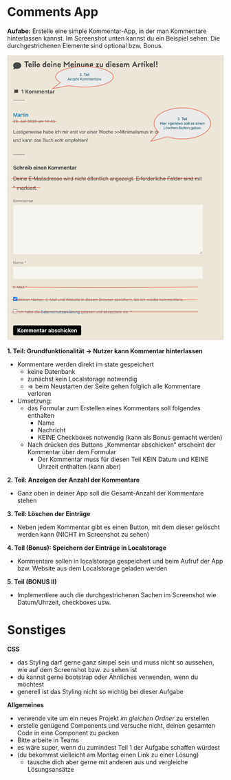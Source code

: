 # Comments App

**Aufabe:**
Erstelle eine simple Kommentar-App, in der man Kommentare hinterlassen kannst. Im Screenshot unten kannst du ein Beispiel sehen. Die durchgestrichenen Elemente sind optional bzw. Bonus.

![screenshot](Kommentar-App.png)

**1. Teil: Grundfunktionalität -> Nutzer kann Kommentar hinterlassen**
* Kommentare werden direkt im state gespeichert
    * keine Datenbank
    * zunächst kein Localstorage notwendig 
    * => beim Neustarten der Seite gehen folglich alle Kommentare verloren
* Umsetzung:
    * das Formular zum Erstellen eines Kommentars soll folgendes enthalten
        * Name
        * Nachricht
        * KEINE Checkboxes notwendig (kann als Bonus gemacht werden)
    * Nach drücken des Buttons „Kommentar abschicken“ erscheint der Kommentar über dem Formular
        * Der Kommentar muss für diesen Teil KEIN Datum und KEINE Uhrzeit enthalten (kann aber)

**2. Teil: Anzeigen der Anzahl der Kommentare**
* Ganz oben in deiner App soll die Gesamt-Anzahl der Kommentare stehen
  
**3. Teil: Löschen der Einträge**
* Neben jedem Kommentar gibt es einen Button, mit dem dieser gelöscht werden kann (NICHT im Screenshot zu sehen)

**4. Teil (Bonus): Speichern der Einträge in Localstorage**
* Kommentare sollen in localstorage gespeichert und beim Aufruf der App bzw. Website aus dem Localstorage geladen werden

**5. Teil (BONUS II)**
* Implementiere auch die durchgestrichenen Sachen im Screenshot wie Datum/Uhrzeit, checkboxes usw.

# Sonstiges

**CSS**
* das Styling darf gerne ganz simpel sein und muss nicht so aussehen, wie auf dem Screenshot bzw. zu sehen ist
* du kannst gerne bootstrap oder Ähnliches verwenden, wenn du möchtest
* generell ist das Styling nicht so wichtig bei dieser Aufgabe

**Allgemeines**
* verwende vite um ein neues Projekt _im gleichen Ordner_  zu erstellen
* erstelle genügend Components und versuche nicht, deinen gesamten Code in eine Component zu packen
* Bitte arbeite in Teams
* es wäre super, wenn du zumindest Teil 1 der Aufgabe schaffen würdest
* (du bekommst vielleicht am Montag einen Link zu einer Lösung)
   * tausche dich aber gerne mit anderen aus und vergleiche Lösungsansätze

